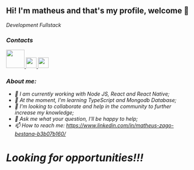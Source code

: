 ## Hi! I'm matheus and that's my profile, welcome 👋

<i>Development Fullstack<i>

### Contacts
<a href="https://www.linkedin.com/in/matheus-zago-bestana-b3b07b160/">
  <img src="https://img.flaticon.com/icons/png/512/61/61109.png?size=1200x630f&pad=10,10,10,10&ext=png&bg=FFFFFFFF" width="50" />
</a>

<a href="https://api.whatsapp.com/send?phone=5514997533372&text=Ol%C3%A1%2C%20vim%20pelo%20seu%20perfil%20do%20github%2C%20tudo%20bem%3F">
  <img src="https://i.pinimg.com/originals/d9/d9/7d/d9d97d48264770f85d35c208f279152c.png" width="29" />
</a>

<a href="https://www.instagram.com/mathsszagob/">
  <img src="https://upload.wikimedia.org/wikipedia/commons/thumb/e/e7/Instagram_logo_2016.svg/200px-Instagram_logo_2016.svg.png" width="29" />
</a>

### About me:

- 🔭 I am currently working with Node JS, React and React Native;
- 🌱 At the moment, I'm learning TypeScript and Mongodb Database;
- 👯 I'm looking to collaborate and help in the community to further increase my knowledge;
- 💬 Ask me what your question, I'll be happy to help;
- 📫 How to reach me: https://www.linkedin.com/in/matheus-zago-bestana-b3b07b160/


# Looking for opportunities!!!
